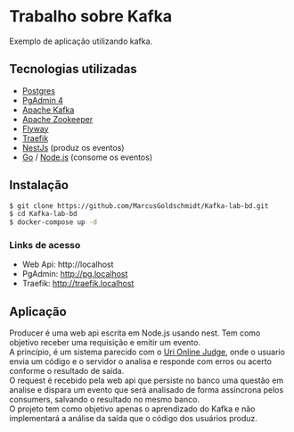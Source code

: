 # Trabalho sobre Kafka 

Exemplo de aplicação utilizando kafka.

## Tecnologias utilizadas

- [Postgres](https://www.postgresql.org/)
- [PgAdmin 4](https://www.pgadmin.org/)
- [Apache Kafka](http://kafka.apache.org/)
- [Apache Zookeeper](https://zookeeper.apache.org/)
- [Flyway](https://flywaydb.org/)
- [Traefik](https://traefik.io)
- [NestJs](https://nestjs.com/) (produz os eventos)
- [Go](https://golang.org/) / [Node.js](https://nodejs.org/) (consome os eventos)

## Instalação

```bash
$ git clone https://github.com/MarcusGoldschmidt/Kafka-lab-bd.git
$ cd Kafka-lab-bd
$ docker-compose up -d
```

### Links de acesso

- Web Api: http://localhost
- PgAdmin: http://pg.localhost
- Traefik: http://traefik.localhost

## Aplicação

Producer é uma web api escrita em Node.js usando nest. Tem como objetivo receber uma requisição e emitir um evento.  
A princípio, é um sistema parecido com o [Uri Online Judge](https://www.urionlinejudge.com.br), onde o usuario envia um código e o servidor o analisa e responde com erros ou acerto conforme o resultado de saída.  
O request é recebido pela web api que persiste no banco uma questão em analise e dispara um evento que será analisado de forma assíncrona pelos consumers, salvando o resultado no mesmo banco.  
O projeto tem como objetivo apenas o aprendizado do Kafka e não implementará a análise da saída que o código dos usuários produz.  
